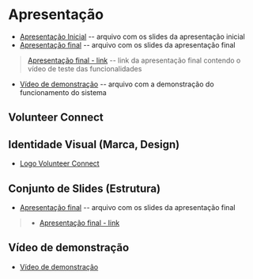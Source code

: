 # Apresentação

* [Apresentação Inicial](./ApresentacaoInicial.pdf) -- arquivo com os slides da apresentação inicial
* [Apresentação final](./ApresentaçãoFinall.pdf) -- arquivo com os slides da apresentação final
> [Apresentação final - link](https://www.canva.com/design/DAFniG4GjkI/sw-IVRtKkKFClXYOOpnLPw/edit?utm_content=DAFniG4GjkI&utm_campaign=designshare&utm_medium=link2&utm_source=sharebutton) -- link da apresentação final contendo o vídeo de teste das funcionalidades
* [Vídeo de demonstração](./volunteerconnectvideo_SVhQdFmY.mp4) -- arquivo com a demonstração do funcionamento do sistema


## Volunteer Connect

## Identidade Visual (Marca, Design)
* [Logo Volunteer Connect](./logoVolCon.png)

## Conjunto de Slides (Estrutura)
* [Apresentação final](./ApresentacaoFinall.pdf) -- arquivo com os slides da apresentação final
> - [Apresentação final - link](https://www.canva.com/design/DAFniG4GjkI/sw-IVRtKkKFClXYOOpnLPw/edit?utm_content=DAFniG4GjkI&utm_campaign=designshare&utm_medium=link2&utm_source=sharebutton)

## Vídeo de demonstração
* [Vídeo de demonstração](./volunteerconnectvideo_SVhQdFmY.mp4)
